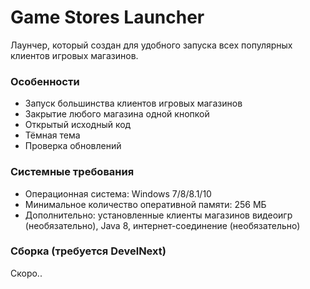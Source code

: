 # Game Stores Launcher
Лаунчер, который создан для удобного запуска всех популярных клиентов игровых магазинов.
### Особенности
* Запуск большинства клиентов игровых магазинов
* Закрытие любого магазина одной кнопкой
* Открытый исходный код
* Тёмная тема
* Проверка обновлений
### Системные требования
* Операционная система: Windows 7/8/8.1/10
* Минимальное количество оперативной памяти: 256 МБ
* Дополнительно: установленные клиенты магазинов видеоигр (необязательно), Java 8, интернет-соединение (необязательно)
### Сборка (требуется DevelNext)
Скоро..
